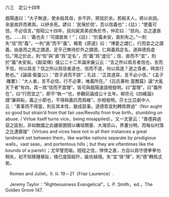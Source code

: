 六三　定公十四年

戲陽速曰：“大子無道，使余殺其母，余不許，將戕於余。若殺夫人，將以余説。余是故許而弗爲，以紓余死。諺曰：‘民保於信’，吾以信義也”；《註》：“使義可信，不必信言。”按昭公十四年，叔向屍其弟叔魚於市，仲尼曰：“叔向，古之遺直也。……曰：‘義也夫！’可謂直矣！”；《註》：“於義未安，直則有之。”一則失“信”而“義”，一則“直”而不“義”。韓愈《原道》曰：“博愛之謂仁，行而宜之之謂義，由是而之焉之謂道，足乎己無待於外之謂德。仁與義爲定名，道與德爲虛位。”用之於此，則“信”與“直”爲“定名”，而“義”爲“虛位”；信、直而不“宜”，則於“義”未安矣。《穀梁傳》僖公二十二年論宋襄公云：“言之所以爲言者信也，言而不信，何以爲言？信之所以爲信者道也，信而不道，何以爲道？道之貴者，時其行勢也。”《論語·衛靈公》：“君子貞而不諒”；孔註：“正其道耳，言不必小信。”《孟子·離婁》：“大人者，言不必信，行不必果，唯義所在。”《吕氏春秋·當務篇》論“大亂天下者”有四，其一爲“信而不當理”。皆可與戲陽速語相發明。曰“當理”，曰“義所在”，曰“行而宜之”，即不“執一”也，參觀前論成公十五年。柳宗元《四維論》謂“廉與恥，義之小節也，不得與義抗而爲維”，亦相發明。莎士比亞劇中人云：“善事而不得當，則反其本性，變成惡事。道德乖宜則轉爲罪過”（Nor aught so good but strain’d from that fair use/Revolts from true birth，stumbling on abuse. / Virtue itself turns vice，being misapplied）。又一文家云：“善德與過惡之區别，非如敵國之此疆彼圉間以墉垣關塞、大海崇山，界畫分明，而每似村落之比連鄰接”（Virtues and vices have not in all their instances a great landmark set between them，like warlike nations separate by prodigious walls，vast seas，and portentous hills；but they are oftentimes like the bounds of a parish）；尤罕譬而喻。硜硜之信，悻悻之直，方自以爲守德拳拳勿稍失，初不知移踵舉趾，倏已度陌經阡，踰坊越境。失“宜”倍“理”，則“德”轉爲忒矣。













　Romeo and Juliet，II. iii. 19－21（Friar Laurence）.

　Jeremy Taylor：“Righteousness Evangelical”，L. P. Smith，ed.，The Golden Grove 147.